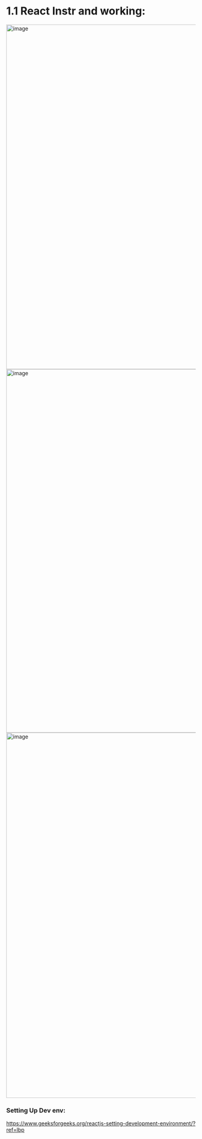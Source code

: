 # 1.1 React Instr and working:

<img width="917" alt="image" src="https://user-images.githubusercontent.com/35987583/218760828-7e368708-66ad-4460-8df4-698737d49233.png">
<img width="967" alt="image" src="https://user-images.githubusercontent.com/35987583/218760925-dd81f5e2-78a0-4c92-b344-14cbafd229cf.png">
<img width="972" alt="image" src="https://user-images.githubusercontent.com/35987583/218761129-98fca0f5-f900-4d74-8aae-ebe0754ceccb.png">


### Setting Up Dev env:

https://www.geeksforgeeks.org/reactjs-setting-development-environment/?ref=lbp
